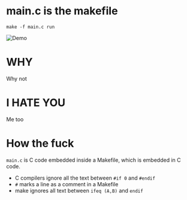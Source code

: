 # main.c is the makefile

`make -f main.c run`

![Demo](https://i-was-scammed-by.dabbot.org/4fpzbyv.png)

# WHY

Why not

# I HATE YOU

Me too

# How the fuck

`main.c` is C code embedded inside a Makefile, which is embedded in C code.

- C compilers ignore all the text between `#if 0` and `#endif`
- `#` marks a line as a comment in a Makefile
- make ignores all text between `ifeq (A,B)` and `endif`


